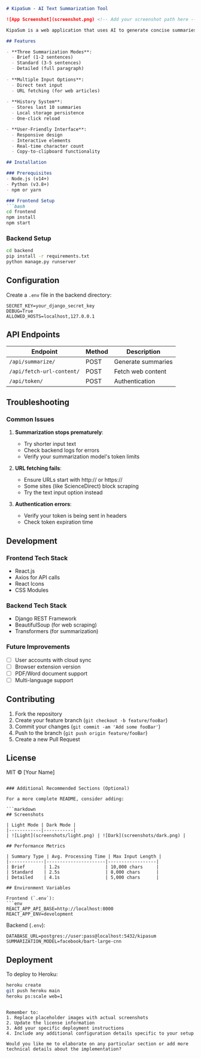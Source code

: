 
```markdown
# KipaSum - AI Text Summarization Tool

![App Screenshot](screenshot.png) <!-- Add your screenshot path here -->

KipaSum is a web application that uses AI to generate concise summaries of text content or web articles. It offers three summarization modes and maintains a history of your summaries.

## Features

- **Three Summarization Modes**:
  - Brief (1-2 sentences)
  - Standard (3-5 sentences)
  - Detailed (full paragraph)
  
- **Multiple Input Options**:
  - Direct text input
  - URL fetching (for web articles)
  
- **History System**:
  - Stores last 10 summaries
  - Local storage persistence
  - One-click reload

- **User-Friendly Interface**:
  - Responsive design
  - Interactive elements
  - Real-time character count
  - Copy-to-clipboard functionality

## Installation

### Prerequisites
- Node.js (v14+)
- Python (v3.8+)
- npm or yarn

### Frontend Setup
```bash
cd frontend
npm install
npm start
```

### Backend Setup
```bash
cd backend
pip install -r requirements.txt
python manage.py runserver
```

## Configuration

Create a `.env` file in the backend directory:

```env
SECRET_KEY=your_django_secret_key
DEBUG=True
ALLOWED_HOSTS=localhost,127.0.0.1
```

## API Endpoints

| Endpoint | Method | Description |
|----------|--------|-------------|
| `/api/summarize/` | POST | Generate summaries |
| `/api/fetch-url-content/` | POST | Fetch web content |
| `/api/token/` | POST | Authentication |

## Troubleshooting

### Common Issues

1. **Summarization stops prematurely**:
   - Try shorter input text
   - Check backend logs for errors
   - Verify your summarization model's token limits

2. **URL fetching fails**:
   - Ensure URLs start with http:// or https://
   - Some sites (like ScienceDirect) block scraping
   - Try the text input option instead

3. **Authentication errors**:
   - Verify your token is being sent in headers
   - Check token expiration time

## Development

### Frontend Tech Stack
- React.js
- Axios for API calls
- React Icons
- CSS Modules

### Backend Tech Stack
- Django REST Framework
- BeautifulSoup (for web scraping)
- Transformers (for summarization)

### Future Improvements
- [ ] User accounts with cloud sync
- [ ] Browser extension version
- [ ] PDF/Word document support
- [ ] Multi-language support

## Contributing

1. Fork the repository
2. Create your feature branch (`git checkout -b feature/fooBar`)
3. Commit your changes (`git commit -am 'Add some fooBar'`)
4. Push to the branch (`git push origin feature/fooBar`)
5. Create a new Pull Request

## License

MIT © [Your Name]

```

### Additional Recommended Sections (Optional)

For a more complete README, consider adding:

```markdown
## Screenshots

| Light Mode | Dark Mode |
|------------|-----------|
| ![Light](screenshots/light.png) | ![Dark](screenshots/dark.png) |

## Performance Metrics

| Summary Type | Avg. Processing Time | Max Input Length |
|-------------|----------------------|------------------|
| Brief       | 1.2s                 | 10,000 chars     |
| Standard    | 2.5s                 | 8,000 chars      |
| Detailed    | 4.1s                 | 5,000 chars      |

## Environment Variables

Frontend (`.env`):
```env
REACT_APP_API_BASE=http://localhost:8000
REACT_APP_ENV=development
```

Backend (`.env`):
```env
DATABASE_URL=postgres://user:pass@localhost:5432/kipasum
SUMMARIZATION_MODEL=facebook/bart-large-cnn
```

## Deployment

To deploy to Heroku:

```bash
heroku create
git push heroku main
heroku ps:scale web=1
```
```

Remember to:
1. Replace placeholder images with actual screenshots
2. Update the license information
3. Add your specific deployment instructions
4. Include any additional configuration details specific to your setup

Would you like me to elaborate on any particular section or add more technical details about the implementation?
 
 
